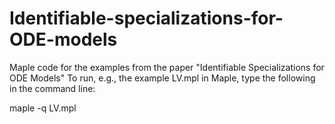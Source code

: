 # Identifiable-specializations-for-ODE-models
Maple code for the examples from the paper "Identifiable Specializations for ODE Models"
To run, e.g., the example LV.mpl in Maple, type the following in the command line:

maple -q LV.mpl
